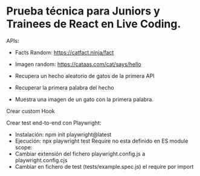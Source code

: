 # Prueba técnica para Juniors y Trainees de React en Live Coding.

APIs:

- Facts Random: https://catfact.ninja/fact
- Imagen random: https://cataas.com/cat/says/hello

- Recupera un hecho aleatorio de gatos de la primera API
- Recuperar la primera palabra del hecho
- Muestra una imagen de un gato con la primera palabra.





Crear custom Hook

Crear test end-to-end con Playwright: 
- Instalación: npm init playwright@latest
- Ejecución: npx playwright test
Require no esta definido en ES module scope:
- Cambiar extensión del fichero playwright.config.js a playwright.config.cjs
- Cambiar en fichero de test (tests/example.spec.js) el require por import